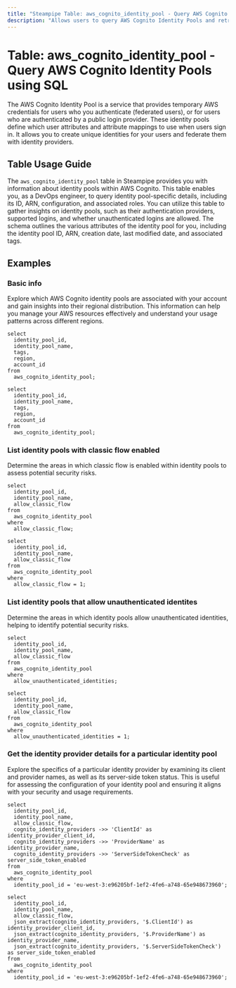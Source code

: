 ```yaml
---
title: "Steampipe Table: aws_cognito_identity_pool - Query AWS Cognito Identity Pools using SQL"
description: "Allows users to query AWS Cognito Identity Pools and retrieve detailed information about each identity pool, including its configuration and associated roles."
---
```


# Table: aws_cognito_identity_pool - Query AWS Cognito Identity Pools using SQL

The AWS Cognito Identity Pool is a service that provides temporary AWS credentials for users who you authenticate (federated users), or for users who are authenticated by a public login provider. These identity pools define which user attributes and attribute mappings to use when users sign in. It allows you to create unique identities for your users and federate them with identity providers.

## Table Usage Guide

The `aws_cognito_identity_pool` table in Steampipe provides you with information about identity pools within AWS Cognito. This table enables you, as a DevOps engineer, to query identity pool-specific details, including its ID, ARN, configuration, and associated roles. You can utilize this table to gather insights on identity pools, such as their authentication providers, supported logins, and whether unauthenticated logins are allowed. The schema outlines the various attributes of the identity pool for you, including the identity pool ID, ARN, creation date, last modified date, and associated tags.

## Examples

### Basic info
Explore which AWS Cognito identity pools are associated with your account and gain insights into their regional distribution. This information can help you manage your AWS resources effectively and understand your usage patterns across different regions.

```sql+postgres
select
  identity_pool_id,
  identity_pool_name,
  tags,
  region,
  account_id
from
  aws_cognito_identity_pool;
```

```sql+sqlite
select
  identity_pool_id,
  identity_pool_name,
  tags,
  region,
  account_id
from
  aws_cognito_identity_pool;
```

### List identity pools with classic flow enabled
Determine the areas in which classic flow is enabled within identity pools to assess potential security risks.

```sql+postgres
select
  identity_pool_id,
  identity_pool_name,
  allow_classic_flow
from
  aws_cognito_identity_pool
where
  allow_classic_flow;
```

```sql+sqlite
select
  identity_pool_id,
  identity_pool_name,
  allow_classic_flow
from
  aws_cognito_identity_pool
where
  allow_classic_flow = 1;
```

### List identity pools that allow unauthenticated identites
Determine the areas in which identity pools allow unauthenticated identities, helping to identify potential security risks.

```sql+postgres
select
  identity_pool_id,
  identity_pool_name,
  allow_classic_flow
from
  aws_cognito_identity_pool
where
  allow_unauthenticated_identities;
```

```sql+sqlite
select
  identity_pool_id,
  identity_pool_name,
  allow_classic_flow
from
  aws_cognito_identity_pool
where
  allow_unauthenticated_identities = 1;
```

### Get the identity provider details for a particular identity pool
Explore the specifics of a particular identity provider by examining its client and provider names, as well as its server-side token status. This is useful for assessing the configuration of your identity pool and ensuring it aligns with your security and usage requirements.

```sql+postgres
select
  identity_pool_id,
  identity_pool_name,
  allow_classic_flow,
  cognito_identity_providers ->> 'ClientId' as identity_provider_client_id,
  cognito_identity_providers ->> 'ProviderName' as identity_provider_name,
  cognito_identity_providers ->> 'ServerSideTokenCheck' as server_side_token_enabled
from
  aws_cognito_identity_pool
where
  identity_pool_id = 'eu-west-3:e96205bf-1ef2-4fe6-a748-65e948673960';
```

```sql+sqlite
select
  identity_pool_id,
  identity_pool_name,
  allow_classic_flow,
  json_extract(cognito_identity_providers, '$.ClientId') as identity_provider_client_id,
  json_extract(cognito_identity_providers, '$.ProviderName') as identity_provider_name,
  json_extract(cognito_identity_providers, '$.ServerSideTokenCheck') as server_side_token_enabled
from
  aws_cognito_identity_pool
where
  identity_pool_id = 'eu-west-3:e96205bf-1ef2-4fe6-a748-65e948673960';
```